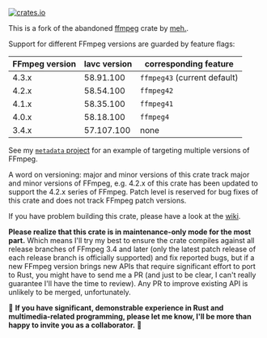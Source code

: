 [![crates.io](https://img.shields.io/crates/v/ffmpeg-next.svg)](https://crates.io/crates/ffmpeg-next)

This is a fork of the abandoned [ffmpeg](https://crates.io/crates/ffmpeg) crate by [meh.](https://github.com/meh/rust-ffmpeg).

Support for different FFmpeg versions are guarded by feature flags:

| FFmpeg version | lavc version | corresponding feature        |
| -------------- | ------------ | ---------------------------- |
| 4.3.x          | 58.91.100    | `ffmpeg43` (current default) |
| 4.2.x          | 58.54.100    | `ffmpeg42`                   |
| 4.1.x          | 58.35.100    | `ffmpeg41`                   |
| 4.0.x          | 58.18.100    | `ffmpeg4`                    |
| 3.4.x          | 57.107.100   | none                         |

See my [`metadata` project](https://github.com/zmwangx/metadata) for an example of targeting multiple versions of FFmpeg.

A word on versioning: major and minor versions of this crate track major and minor versions of FFmpeg, e.g. 4.2.x of this crate has been updated to support the 4.2.x series of FFmpeg. Patch level is reserved for bug fixes of this crate and does not track FFmpeg patch versions.

If you have problem building this crate, please have a look at the [wiki](https://github.com/zmwangx/rust-ffmpeg/wiki/Notes-on-building).

**Please realize that this crate is in maintenance-only mode for the most part.** Which means I'll try my best to ensure the crate compiles against all release branches of FFmpeg 3.4 and later (only the latest patch release of each release branch is officially supported) and fix reported bugs, but if a new FFmpeg version brings new APIs that require significant effort to port to Rust, you might have to send me a PR (and just to be clear, I can't really guarantee I'll have the time to review). Any PR to improve existing API is unlikely to be merged, unfortunately.

🤝 **If you have significant, demonstrable experience in Rust and multimedia-related programming, please let me know, I'll be more than happy to invite you as a collaborator.** 🤝
